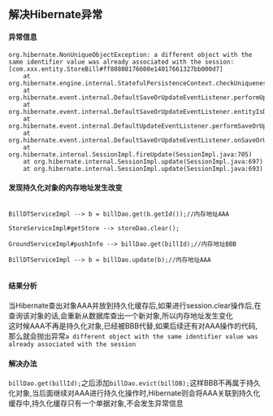 ## 解决Hibernate异常

#### 异常信息
```
org.hibernate.NonUniqueObjectException: a different object with the same identifier value was already associated with the session: 
[com.xxx.entity.StoreBill#ff80808176608e14017661327bb000d7]
	at org.hibernate.engine.internal.StatefulPersistenceContext.checkUniqueness(StatefulPersistenceContext.java:696)
	at org.hibernate.event.internal.DefaultSaveOrUpdateEventListener.performUpdate(DefaultSaveOrUpdateEventListener.java:296)
	at org.hibernate.event.internal.DefaultSaveOrUpdateEventListener.entityIsDetached(DefaultSaveOrUpdateEventListener.java:241)
	at org.hibernate.event.internal.DefaultUpdateEventListener.performSaveOrUpdate(DefaultUpdateEventListener.java:55)
	at org.hibernate.event.internal.DefaultSaveOrUpdateEventListener.onSaveOrUpdate(DefaultSaveOrUpdateEventListener.java:90)
	at org.hibernate.internal.SessionImpl.fireUpdate(SessionImpl.java:705)
	at org.hibernate.internal.SessionImpl.update(SessionImpl.java:697)
	at org.hibernate.internal.SessionImpl.update(SessionImpl.java:693)
```

#### 发现持久化对象的内存地址发生改变
```

BillDTServiceImpl --> b = billDao.get(b.getId());//内存地址AAA

StoreServiceImpl#getStore --> storeDao.clear();

GroundServiceImpl#pushInfo --> billDao.get(billId);//内存地址BBB

BillDTServiceImpl --> b = billDao.update(b);//内存地址AAA
	

```
#### 结果分析  
当Hibernate查出对象AAA并放到持久化缓存后,如果进行session.clear操作后,在查询该对象的话,会重新从数据库查出一个新对象,所以内存地址发生变化  
这时候AAA不再是持久化对象,已经被BBB代替,如果后续还有对AAA操作的代码,那么就会抛出异常`a different object with the same identifier value was already associated with the session
`      

#### 解决办法
`billDao.get(billId);`之后添加`billDao.evict(billDB);`这样BBB不再属于持久化对象,当后面继续对AAA进行持久化操作时,Hibernate则会将AAA关联到持久化缓存中,持久化缓存只有一个单据对象,不会发生异常信息



